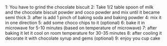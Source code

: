 1: You have to grind the chocolate biscuit
2: Take 1/2 table spoon of milk and the chocolate biscuit powder and coco powder and mix until it became semi thick 
3: after is add 1 pinch of baking soda and baking powder 
4: mix it in one direction 
5: add some choco chips to it (optional)
6: bake it in microwave for 5-10 minutes (based on temperature of microwave) 
7: after baking it let it cool on room temperature for 30-35 minutes
8: after cooling it decorate it with chocolate syrup and gems (optional)
9: enjoy you cup cake